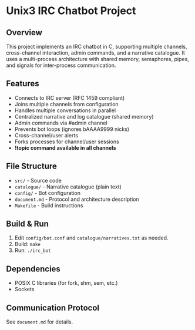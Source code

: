 # Unix3 IRC Chatbot Project

## Overview
This project implements an IRC chatbot in C, supporting multiple channels, cross-channel interaction, admin commands, and a narrative catalogue. It uses a multi-process architecture with shared memory, semaphores, pipes, and signals for inter-process communication.

## Features
- Connects to IRC server (RFC 1459 compliant)
- Joins multiple channels from configuration
- Handles multiple conversations in parallel
- Centralized narrative and log catalogue (shared memory)
- Admin commands via #admin channel
- Prevents bot loops (ignores bAAAA9999 nicks)
- Cross-channel/user alerts
- Forks processes for channel/user sessions
- **!topic command available in all channels**

## File Structure
- `src/` - Source code
- `catalogue/` - Narrative catalogue (plain text)
- `config/` - Bot configuration
- `document.md` - Protocol and architecture description
- `Makefile` - Build instructions

## Build & Run
1. Edit `config/bot.conf` and `catalogue/narratives.txt` as needed.
2. Build: `make`
3. Run: `./irc_bot`

## Dependencies
- POSIX C libraries (for fork, shm, sem, etc.)
- Sockets

## Communication Protocol
See `document.md` for details.
